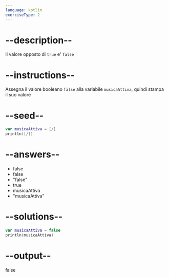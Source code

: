 ```yaml
---
language: kotlin
exerciseType: 2
---
```


# --description--

Il valore opposto di `true` e' `false`

# --instructions--

Assegna il valore booleano `false` alla variabile `musicaAttiva`, quindi stampa il suo valore

# --seed--

```kotlin
var musicaAttiva = [/]
println([/])
```

# --answers--

- false
- false
- "false"
- true
- musicaAttiva
- "musicaAttiva"

# --solutions--

```kotlin
var musicaAttiva = false
println(musicaAttiva)
```

# --output--

false

